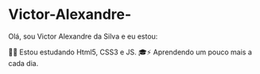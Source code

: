 # Victor-Alexandre-

Olá, sou Victor Alexandre da Silva e eu estou:

👩‍💻 Estou estudando Html5, CSS3 e JS.
🎓⚡ Aprendendo um pouco mais a cada dia.
